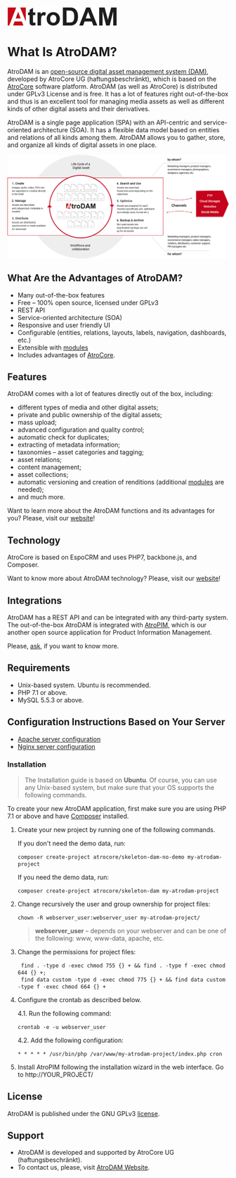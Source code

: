 ![logo](_assets/AtroDAM_logo_color_250.png)

# What Is AtroDAM?

AtroDAM is an [open-source digital asset management system (DAM)](https://atrodam.com), developed by AtroCore UG (haftungsbeschränkt), which is based on the [AtroCore](https://github.com/atrocore/atrocore) software platform. AtroDAM (as well as AtroCore) is distributed under GPLv3 License and is free. It has a lot of features right out-of-the-box and thus is an excellent tool for managing media assets as well as different kinds of other digital assets and their derivatives.

AtroDAM is a single page application (SPA) with an API-centric and service-oriented architecture (SOA). It has a flexible data model based on entities and relations of all kinds among them.  AtroDAM allows you to gather, store, and organize all kinds of digital assets in one place.

![banner](_assets/atrodam-product-en.png)

## What Are the Advantages of AtroDAM?

- Many out-of-the-box features
- Free – 100% open source, licensed under GPLv3
- REST API
- Service-oriented architecture (SOA)
- Responsive and user friendly UI
- Configurable (entities, relations, layouts, labels, navigation, dashboards, etc.)
- Extensible with [modules](https://atrodam.com/product) 
- Includes advantages of [AtroCore](https://github.com/atrocore/atrocore).

## Features

AtroDAM comes with a lot of features directly out of the box, including:

- different types of media and other digital assets;
- private and public ownership of the digital assets;
- mass upload;
- advanced configuration and quality control;
- automatic check for duplicates;
- extracting of metadata information;
- taxonomies – asset categories and tagging;
- asset relations;
- content management;
- asset collections;
- automatic versioning and creation of renditions (additional [modules](https://atrodam.com/product) are needed); 
- and much more.

Want to learn more about the AtroDAM functions and its advantages for you? Please, visit our [website](https://atrodam.com/features)! 

## Technology

AtroCore is based on EspoCRM and uses PHP7, backbone.js, and Composer.

Want to know more about AtroDAM technology? Please, visit our [website](https://atrodam.com/features)!

## Integrations

AtroDAM has a REST API and can be integrated with any third-party system. The out-of-the-box AtroDAM is integrated with [AtroPIM](https://github.com/atrocore/atropim), which is our another open source application for Product Information Management.

Please, [ask](https://atrodam.com/contact), if you want to know more.

## Requirements

- Unix-based system. Ubuntu is recommended.
- PHP 7.1 or above.
- MySQL 5.5.3 or above.

## Configuration Instructions Based on Your Server

- [Apache server configuration](https://github.com/atrocore/atrocore-docs/blob/master/en/administration/apache-server-configuration.md)
- [Nginx server configuration](https://github.com/atrocore/atrocore-docs/blob/master/en/administration/nginx-server-configuration.md)

### Installation

> The Installation guide is based on **Ubuntu**. Of course, you can use any Unix-based system, but make sure that your OS supports the following commands.<br/>

To create your new AtroDAM application, first make sure you are using PHP 7.1 or above and have [Composer](https://getcomposer.org/download/) installed.

1. Create your new project by running one of the following commands.

   If you don't need the demo data, run:
   ```
   composer create-project atrocore/skeleton-dam-no-demo my-atrodam-project
   ```
   If you need the demo data, run:
    ```
   composer create-project atrocore/skeleton-dam my-atrodam-project
   ```
2. Change recursively the user and group ownership for project files: 
   ```
   chown -R webserver_user:webserver_user my-atrodam-project/
   ```
   >**webserver_user** – depends on your webserver and can be one of the following: www, www-data, apache, etc.   

3. Change the permissions for project files: 
   ```
    find . -type d -exec chmod 755 {} + && find . -type f -exec chmod 644 {} +;
    find data custom -type d -exec chmod 775 {} + && find data custom -type f -exec chmod 664 {} +
   ```

4. Configure the crontab as described below.

   4.1. Run the following command:
      ```
      crontab -e -u webserver_user
      ```
   4.2. Add the following configuration:
      ```
      * * * * * /usr/bin/php /var/www/my-atrodam-project/index.php cron
      ```      

5. Install AtroPIM following the installation wizard in the web interface. Go to http://YOUR_PROJECT/

## License

AtroDAM is published under the GNU GPLv3 [license](https://github.com/atrocore/atrodam/blob/master/LICENSE.txt).

## Support

- AtroDAM is developed and supported by AtroCore UG (haftungsbeschränkt).
- To contact us, please, visit [AtroDAM Website](http://atrodam.com/).
